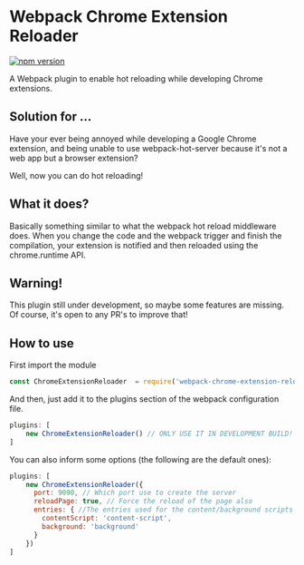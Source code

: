 # Webpack Chrome Extension Reloader
[![npm version](https://badge.fury.io/js/webpack-chrome-extension-reloader.svg)](https://badge.fury.io/js/webpack-chrome-extension-reloader)

A Webpack plugin to enable hot reloading while developing Chrome extensions.

## Solution for ...
Have your ever being annoyed while developing a Google Chrome extension, and being unable to use 
webpack-hot-server because it's not a web app but a browser extension?

Well, now you can do hot reloading!

## What it does?
Basically something similar to what the webpack hot reload middleware does. When you change the code and the webpack
trigger and finish the compilation, your extension is notified and then reloaded using the chrome.runtime API.
 
## Warning!
This plugin still under development, so maybe some features are missing. Of course, it's open to any PR's to improve that!

## How to use

First import the module
```js
const ChromeExtensionReloader  = require('webpack-chrome-extension-reloader');
```

And then, just add it to the plugins section of the webpack configuration file.
```js
plugins: [
    new ChromeExtensionReloader() // ONLY USE IT IN DEVELOPMENT BUILD!
]
```

You can also inform some options (the following are the default ones):
```js
plugins: [
    new ChromeExtensionReloader({
      port: 9090, // Which port use to create the server
      reloadPage: true, // Force the reload of the page also
      entries: { //The entries used for the content/background scripts
        contentScript: 'content-script',
        background: 'background'
      }
    })
]
```